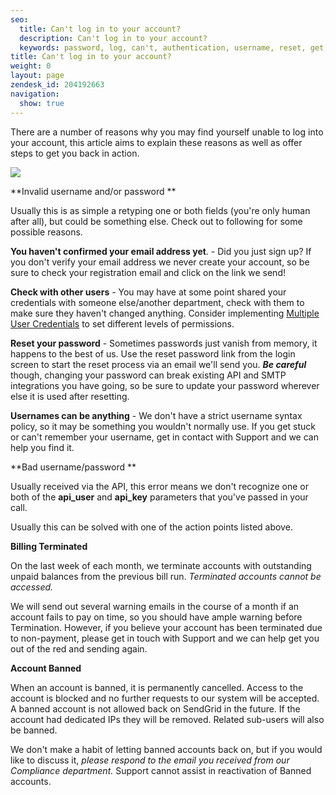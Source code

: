 ```yaml
---
seo:
  title: Can't log in to your account?
  description: Can't log in to your account?
  keywords: password, log, can't, authentication, username, reset, get, failed, user, invalid, account, deactivated, banned, in, terminated, bad username/password, name, won't, 535, 535 Authentication failed&#58; Bad username / password, login, access, denied
title: Can't log in to your account?
weight: 0
layout: page
zendesk_id: 204192663
navigation:
  show: true
---
```


There are a number of reasons why you may find yourself unable to log into your account, this article aims to explain these reasons as well as offer steps to get you back in action.

 

 

**![]({{root_url}}/images/invalidusername.png)**

 

**Invalid username and/or password **

Usually this is as simple a retyping one or both fields (you're only human after all), but could be something else. Check out to following for some possible reasons.

**You haven't confirmed your email address yet**. - Did you just sign up? If you don't verify your email address we never create your account, so be sure to check your registration email and click on the link we send!

**Check with other users**  - You may have at some point shared your credentials with someone else/another department, check with them to make sure they haven't changed anything. Consider implementing [Multiple User Credentials](https://sendgrid.com/docs/User_Guide/multiple_credentials.html) to set different levels of permissions. 

**Reset your password** - Sometimes passwords just vanish from memory, it happens to the best of us. Use the reset password link from the login screen to start the reset process via an email we'll send you. **_Be careful_** though, changing your password can break existing API and SMTP integrations you have going, so be sure to update your password wherever else it is used after resetting.

**Usernames can be anything** - We don't have a strict username syntax policy, so it may be something you wouldn't normally use. If you get stuck or can't remember your username, get in contact with Support and we can help you find it.

 

**Bad username/password **

Usually received via the API, this error means we don't recognize one or both of the **api\_user** and **api\_key** parameters that you've passed in your call.

Usually this can be solved with one of the action points listed above.

 

**Billing Terminated**

On the last week of each month, we terminate accounts with outstanding unpaid balances from the previous bill run. _Terminated accounts cannot be accessed._

We will send out several warning emails in the course of a month if an account fails to pay on time, so you should have ample warning before Termination. However, if you believe your account has been terminated due to non-payment, please get in touch with Support and we can help get you out of the red and sending again.

 

**Account Banned**

When an account is banned, it is permanently cancelled. Access to the account is blocked and no further requests to our system will be accepted. A banned account is not allowed back on SendGrid in the future. If the account had dedicated IPs they will be removed. Related sub-users will also be banned.

 

We don't make a habit of letting banned accounts back on, but if you would like to discuss it, _please respond to the email you received from our Compliance department._ Support cannot assist in reactivation of Banned accounts. 
